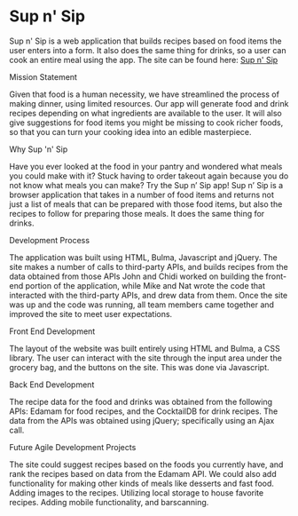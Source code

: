 # Sup n' Sip

Sup n' Sip is a web application that builds recipes based on food items the user enters into a form. It also does the same thing for 
drinks, so a user can cook an entire meal using the app. The site can be found here: 
[Sup n' Sip](https://nasakib.github.io/server-side-API-project/)

Mission Statement

Given that food is a human necessity, we have streamlined the process of making dinner, using limited resources. Our app will generate food and drink recipes depending on what ingredients are available to the user. It will also give suggestions for food items you might be missing to cook richer foods, so that you can turn your cooking idea into an edible masterpiece. 

Why Sup 'n' Sip

Have you ever looked at the food in your pantry and wondered what meals you could make with it? Stuck having to order takeout again because you do not know what meals you can make? Try the Sup n’ Sip app!
Sup n’ Sip is a browser application that takes in a number of food items and returns not just a list of meals that can be prepared with those food items, but also the recipes to follow for preparing those meals. It does the same thing for drinks.

Development Process

The application was built using HTML, Bulma, Javascript and jQuery. The site makes a number of calls to third-party APIs, and builds recipes from the data obtained from those APIs
John and Chidi worked on building the front-end portion of the application, while Mike and Nat wrote the code that interacted with the third-party APIs, and drew data from them. 
Once the site was up and the code was running, all team members came together and improved the site to meet user expectations.

Front End Development

The layout of the website was built entirely using HTML and Bulma, a CSS library.
The user can interact with the site through the input area under the grocery bag, and the buttons on the site. This was done via Javascript.

Back End Development

The recipe data for the food and drinks was obtained from the following APIs: Edamam for food recipes, and the CocktailDB for drink recipes.
The data from the APIs was obtained using jQuery; specifically using an Ajax call.

Future Agile Development Projects

The site could suggest recipes based on the foods you currently have, and rank the recipes based on data from the Edamam API.
We could also add functionality for making other kinds of meals like desserts and fast food.
Adding images to the recipes.
Utilizing local storage to house favorite recipes.
Adding mobile functionality, and barscanning.
